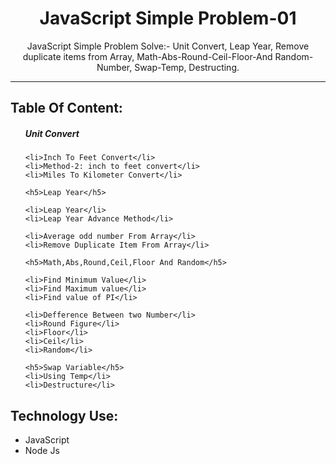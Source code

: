 
<h1 align="center">JavaScript Simple Problem-01</h1>

<p align="center">JavaScript Simple Problem Solve:- Unit Convert, Leap Year, Remove duplicate items from Array, Math-Abs-Round-Ceil-Floor-And Random-Number, Swap-Temp, Destructing.</p>

<hr>

<h2>Table Of Content:</h2>

<ol>
    <h5>Unit Convert</h5>

    <li>Inch To Feet Convert</li>
    <li>Method-2: inch to feet convert</li>
    <li>Miles To Kilometer Convert</li>

    <h5>Leap Year</h5>

    <li>Leap Year</li>
    <li>Leap Year Advance Method</li>

    <li>Average odd number From Array</li>
    <li>Remove Duplicate Item From Array</li>

    <h5>Math,Abs,Round,Ceil,Floor And Random</h5>

    <li>Find Minimum Value</li>
    <li>Find Maximum value</li>
    <li>Find value of PI</li>

    <li>Defference Between two Number</li>
    <li>Round Figure</li>
    <li>Floor</li>
    <li>Ceil</li>
    <li>Random</li>

    <h5>Swap Variable</h5>
    <li>Using Temp</li>
    <li>Destructure</li>
</ol>

<h2>Technology Use:</h2>

<ul>
    <li>JavaScript</li>
    <li>Node Js</li>
</ul>